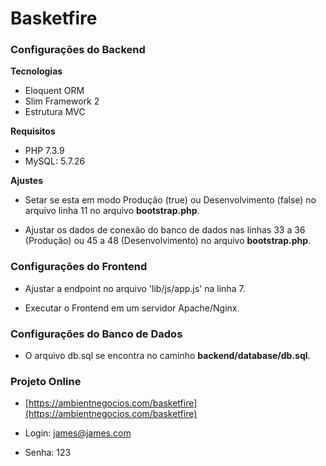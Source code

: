 # Basketfire

### Configurações do Backend

**Tecnologias**
- Eloquent ORM
- Slim Framework 2
- Estrutura MVC

**Requisitos**
- PHP 7.3.9
- MySQL: 5.7.26

**Ajustes**
- Setar se esta em modo Produção (true) ou Desenvolvimento (false) no arquivo  linha 11 no arquivo **bootstrap.php**.

- Ajustar os dados de conexão do banco de dados nas linhas 33 a 36 (Produção) ou 45 a 48 (Desenvolvimento) no arquivo **bootstrap.php**.

### Configurações do Frontend

- Ajustar a endpoint no arquivo 'lib/js/app.js' na linha 7.

- Executar o Frontend em um servidor Apache/Nginx.

### Configurações do Banco de Dados

- O arquivo db.sql se encontra no caminho **backend/database/db.sql**.

### Projeto Online

- [https://ambientnegocios.com/basketfire](https://ambientnegocios.com/basketfire)

- Login: james@james.com
- Senha: 123
